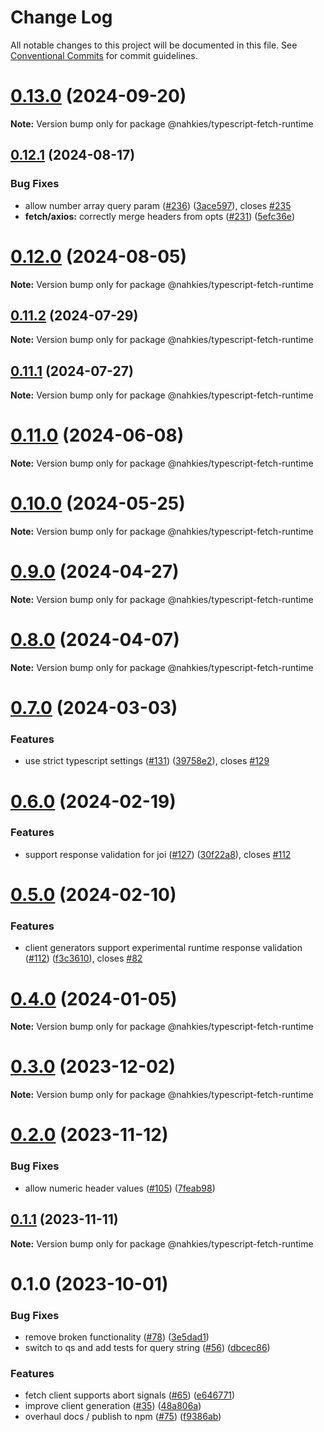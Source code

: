 # Change Log

All notable changes to this project will be documented in this file.
See [Conventional Commits](https://conventionalcommits.org) for commit guidelines.

# [0.13.0](https://github.com/mnahkies/openapi-code-generator/compare/v0.12.1...v0.13.0) (2024-09-20)

**Note:** Version bump only for package @nahkies/typescript-fetch-runtime

## [0.12.1](https://github.com/mnahkies/openapi-code-generator/compare/v0.12.0...v0.12.1) (2024-08-17)

### Bug Fixes

- allow number array query param ([#236](https://github.com/mnahkies/openapi-code-generator/issues/236)) ([3ace597](https://github.com/mnahkies/openapi-code-generator/commit/3ace597489bde7103bc8b3fbae6f11238c5c3fdf)), closes [#235](https://github.com/mnahkies/openapi-code-generator/issues/235)
- **fetch/axios:** correctly merge headers from opts ([#231](https://github.com/mnahkies/openapi-code-generator/issues/231)) ([5efc36e](https://github.com/mnahkies/openapi-code-generator/commit/5efc36e5c15d3995c46486677ccce680a5c95602))

# [0.12.0](https://github.com/mnahkies/openapi-code-generator/compare/v0.11.2...v0.12.0) (2024-08-05)

**Note:** Version bump only for package @nahkies/typescript-fetch-runtime

## [0.11.2](https://github.com/mnahkies/openapi-code-generator/compare/v0.11.1...v0.11.2) (2024-07-29)

**Note:** Version bump only for package @nahkies/typescript-fetch-runtime

## [0.11.1](https://github.com/mnahkies/openapi-code-generator/compare/v0.11.0...v0.11.1) (2024-07-27)

**Note:** Version bump only for package @nahkies/typescript-fetch-runtime

# [0.11.0](https://github.com/mnahkies/openapi-code-generator/compare/v0.10.0...v0.11.0) (2024-06-08)

**Note:** Version bump only for package @nahkies/typescript-fetch-runtime

# [0.10.0](https://github.com/mnahkies/openapi-code-generator/compare/v0.9.0...v0.10.0) (2024-05-25)

**Note:** Version bump only for package @nahkies/typescript-fetch-runtime

# [0.9.0](https://github.com/mnahkies/openapi-code-generator/compare/v0.8.0...v0.9.0) (2024-04-27)

**Note:** Version bump only for package @nahkies/typescript-fetch-runtime

# [0.8.0](https://github.com/mnahkies/openapi-code-generator/compare/v0.7.0...v0.8.0) (2024-04-07)

**Note:** Version bump only for package @nahkies/typescript-fetch-runtime

# [0.7.0](https://github.com/mnahkies/openapi-code-generator/compare/v0.6.0...v0.7.0) (2024-03-03)

### Features

- use strict typescript settings ([#131](https://github.com/mnahkies/openapi-code-generator/issues/131)) ([39758e2](https://github.com/mnahkies/openapi-code-generator/commit/39758e2f23d24adde3218e6ce32863e0fd587f7d)), closes [#129](https://github.com/mnahkies/openapi-code-generator/issues/129)

# [0.6.0](https://github.com/mnahkies/openapi-code-generator/compare/v0.5.0...v0.6.0) (2024-02-19)

### Features

- support response validation for joi ([#127](https://github.com/mnahkies/openapi-code-generator/issues/127)) ([30f22a8](https://github.com/mnahkies/openapi-code-generator/commit/30f22a87b6465d251e1154216f708ea4fb9d5dc3)), closes [#112](https://github.com/mnahkies/openapi-code-generator/issues/112)

# [0.5.0](https://github.com/mnahkies/openapi-code-generator/compare/v0.4.0...v0.5.0) (2024-02-10)

### Features

- client generators support experimental runtime response validation ([#112](https://github.com/mnahkies/openapi-code-generator/issues/112)) ([f3c3610](https://github.com/mnahkies/openapi-code-generator/commit/f3c361074db22d3de0db044d34cffd2e36772429)), closes [#82](https://github.com/mnahkies/openapi-code-generator/issues/82)

# [0.4.0](https://github.com/mnahkies/openapi-code-generator/compare/v0.3.0...v0.4.0) (2024-01-05)

**Note:** Version bump only for package @nahkies/typescript-fetch-runtime

# [0.3.0](https://github.com/mnahkies/openapi-code-generator/compare/v0.2.0...v0.3.0) (2023-12-02)

**Note:** Version bump only for package @nahkies/typescript-fetch-runtime

# [0.2.0](https://github.com/mnahkies/openapi-code-generator/compare/v0.1.1...v0.2.0) (2023-11-12)

### Bug Fixes

- allow numeric header values ([#105](https://github.com/mnahkies/openapi-code-generator/issues/105)) ([7feab98](https://github.com/mnahkies/openapi-code-generator/commit/7feab98733584221c28dd1f9b8e1f3097d58e28f))

## [0.1.1](https://github.com/mnahkies/openapi-code-generator/compare/v0.1.0...v0.1.1) (2023-11-11)

**Note:** Version bump only for package @nahkies/typescript-fetch-runtime

# 0.1.0 (2023-10-01)

### Bug Fixes

- remove broken functionality ([#78](https://github.com/mnahkies/openapi-code-generator/issues/78)) ([3e5dad1](https://github.com/mnahkies/openapi-code-generator/commit/3e5dad197d893eef847686d6ccfa19f046d7308e))
- switch to qs and add tests for query string ([#56](https://github.com/mnahkies/openapi-code-generator/issues/56)) ([dbcec86](https://github.com/mnahkies/openapi-code-generator/commit/dbcec86d19932a1ed3180934bebea811c240aff7))

### Features

- fetch client supports abort signals ([#65](https://github.com/mnahkies/openapi-code-generator/issues/65)) ([e646771](https://github.com/mnahkies/openapi-code-generator/commit/e646771a75643e8b53525ef9693c082ab372c22d))
- improve client generation ([#35](https://github.com/mnahkies/openapi-code-generator/issues/35)) ([48a806a](https://github.com/mnahkies/openapi-code-generator/commit/48a806a18480565e4299f2b37555bf630f864258))
- overhaul docs / publish to npm ([#75](https://github.com/mnahkies/openapi-code-generator/issues/75)) ([f9386ab](https://github.com/mnahkies/openapi-code-generator/commit/f9386ab74ef3e7c6eff7040bd86d4efeccdfd868))
